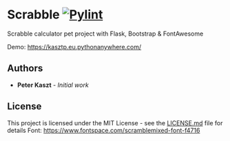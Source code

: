 # Scrabble [![Pylint](https://github.com/kasztp/Scrabble/actions/workflows/pylint.yml/badge.svg)](https://github.com/kasztp/Scrabble/actions/workflows/pylint.yml)

Scrabble calculator pet project with Flask, Bootstrap & FontAwesome

Demo: https://kasztp.eu.pythonanywhere.com/

## Authors

* **Peter Kaszt** - *Initial work*

## License

This project is licensed under the MIT License - see the [LICENSE.md](LICENSE.md) file for details
Font: https://www.fontspace.com/scramblemixed-font-f4716
